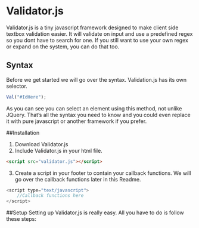 # Validator.js
Validator.js is a tiny javascript framework designed to make client side textbox validation easier. It will validate on input and use a predefined regex so you dont have to search for one. If you still want to use your own regex or expand on the system, you can do that too.

## Syntax
Before we get started we will go over the syntax. Validation.js has its own selector.
```javascript
Val("#IdHere");
```

As you can see you can select an element using this method, not unlike JQuery. That’s all the syntax you need to know and you could even replace it with pure javascript or another framework if you prefer.

##Installation
1. Download Validator.js
2. Include Validator.js in your html file.
```html
<script src="validator.js"></script>
```
3. Create a script in your footer to contain your callback functions. We will go over the callback functions later in this Readme.
```javascript
<script type="text/javascript">
    //Callback functions here                
</script>
```

##Setup
Setting up Validator,js is really easy. All you have to do is follow these steps:
